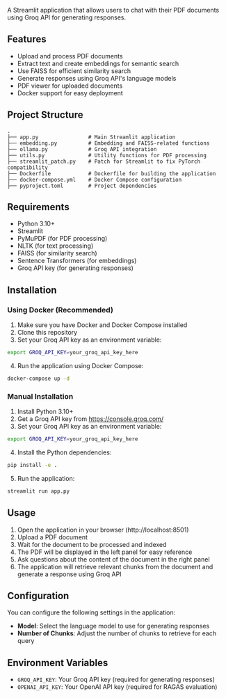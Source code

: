 A Streamlit application that allows users to chat with their PDF documents using Groq API for generating responses.

## Features

- Upload and process PDF documents
- Extract text and create embeddings for semantic search
- Use FAISS for efficient similarity search
- Generate responses using Groq API's language models
- PDF viewer for uploaded documents
- Docker support for easy deployment

## Project Structure

```
.
├── app.py                # Main Streamlit application
├── embedding.py          # Embedding and FAISS-related functions
├── ollama.py             # Groq API integration
├── utils.py              # Utility functions for PDF processing
├── streamlit_patch.py    # Patch for Streamlit to fix PyTorch compatibility
├── Dockerfile            # Dockerfile for building the application
├── docker-compose.yml    # Docker Compose configuration
├── pyproject.toml        # Project dependencies
```

## Requirements

- Python 3.10+
- Streamlit
- PyMuPDF (for PDF processing)
- NLTK (for text processing)
- FAISS (for similarity search)
- Sentence Transformers (for embeddings)
- Groq API key (for generating responses)

## Installation

### Using Docker (Recommended)

1. Make sure you have Docker and Docker Compose installed
2. Clone this repository
3. Set your Groq API key as an environment variable:

```bash
export GROQ_API_KEY=your_groq_api_key_here
```

4. Run the application using Docker Compose:

```bash
docker-compose up -d
```

### Manual Installation

1. Install Python 3.10+
2. Get a Groq API key from https://console.groq.com/
3. Set your Groq API key as an environment variable:

```bash
export GROQ_API_KEY=your_groq_api_key_here
```

4. Install the Python dependencies:

```bash
pip install -e .
```

5. Run the application:

```bash
streamlit run app.py
```

## Usage

1. Open the application in your browser (http://localhost:8501)
2. Upload a PDF document
3. Wait for the document to be processed and indexed
4. The PDF will be displayed in the left panel for easy reference
5. Ask questions about the content of the document in the right panel
6. The application will retrieve relevant chunks from the document and generate a response using Groq API

## Configuration

You can configure the following settings in the application:

- **Model**: Select the language model to use for generating responses
- **Number of Chunks**: Adjust the number of chunks to retrieve for each query

## Environment Variables

- `GROQ_API_KEY`: Your Groq API key (required for generating responses)
- `OPENAI_API_KEY`: Your OpenAI API key (required for RAGAS evaluation)

